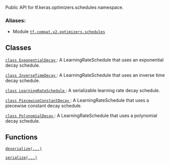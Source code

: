 Public API for tf.keras.optimizers.schedules namespace.



### Aliases:

- Module [ `tf.compat.v2.optimizers.schedules` ](/api_docs/python/tf/compat/v2/keras/optimizers/schedules)



## Classes
[ `class ExponentialDecay` ](https://tensorflow.google.cn/api_docs/python/tf/keras/optimizers/schedules/ExponentialDecay): A LearningRateSchedule that uses an exponential decay schedule.

[ `class InverseTimeDecay` ](https://tensorflow.google.cn/api_docs/python/tf/keras/optimizers/schedules/InverseTimeDecay): A LearningRateSchedule that uses an inverse time decay schedule.

[ `class LearningRateSchedule` ](https://tensorflow.google.cn/api_docs/python/tf/keras/optimizers/schedules/LearningRateSchedule): A serializable learning rate decay schedule.

[ `class PiecewiseConstantDecay` ](https://tensorflow.google.cn/api_docs/python/tf/keras/optimizers/schedules/PiecewiseConstantDecay): A LearningRateSchedule that uses a piecewise constant decay schedule.

[ `class PolynomialDecay` ](https://tensorflow.google.cn/api_docs/python/tf/keras/optimizers/schedules/PolynomialDecay): A LearningRateSchedule that uses a polynomial decay schedule.



## Functions
[ `deserialize(...)` ](https://tensorflow.google.cn/api_docs/python/tf/keras/optimizers/schedules/deserialize)

[ `serialize(...)` ](https://tensorflow.google.cn/api_docs/python/tf/keras/optimizers/schedules/serialize)

